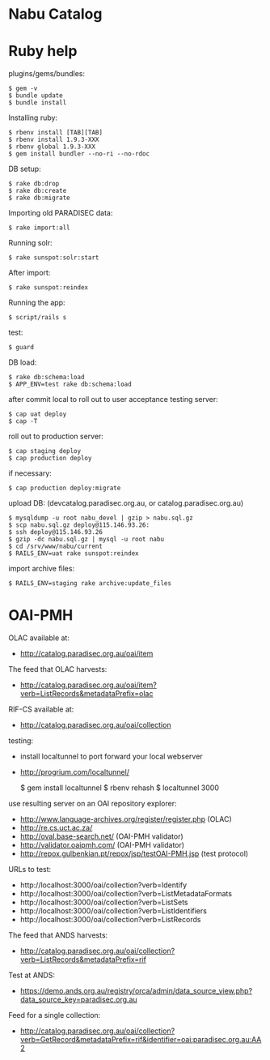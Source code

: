Nabu Catalog
====


# Ruby help

plugins/gems/bundles:

    $ gem -v
    $ bundle update
    $ bundle install

Installing ruby:

    $ rbenv install [TAB][TAB]
    $ rbenv install 1.9.3-XXX
    $ rbenv global 1.9.3-XXX
    $ gem install bundler --no-ri --no-rdoc

DB setup:

    $ rake db:drop
    $ rake db:create
    $ rake db:migrate

Importing old PARADISEC data:

    $ rake import:all

Running solr:

    $ rake sunspot:solr:start

After import:

    $ rake sunspot:reindex

Running the app:

    $ script/rails s

test:

    $ guard

DB load:

    $ rake db:schema:load
    $ APP_ENV=test rake db:schema:load

after commit local to roll out to user acceptance testing server:

    $ cap uat deploy
    $ cap -T

roll out to production server:

    $ cap staging deploy
    $ cap production deploy

if necessary:

    $ cap production deploy:migrate

upload DB: (devcatalog.paradisec.org.au, or catalog.paradisec.org.au)

    $ mysqldump -u root nabu_devel | gzip > nabu.sql.gz
    $ scp nabu.sql.gz deploy@115.146.93.26:
    $ ssh deploy@115.146.93.26
    $ gzip -dc nabu.sql.gz | mysql -u root nabu
    $ cd /srv/www/nabu/current
    $ RAILS_ENV=uat rake sunspot:reindex

import archive files:

    $ RAILS_ENV=staging rake archive:update_files


# OAI-PMH

OLAC available at:
  * http://catalog.paradisec.org.au/oai/item

The feed that OLAC harvests:
  * http://catalog.paradisec.org.au/oai/item?verb=ListRecords&metadataPrefix=olac

RIF-CS available at:
  * http://catalog.paradisec.org.au/oai/collection

testing:
  * install localtunnel to port forward your local webserver
  * http://progrium.com/localtunnel/

    $ gem install localtunnel
    $ rbenv rehash
    $ localtunnel 3000

  use resulting server on an OAI repository explorer:
  * http://www.language-archives.org/register/register.php (OLAC)
  * http://re.cs.uct.ac.za/
  * http://oval.base-search.net/ (OAI-PMH validator)
  * http://validator.oaipmh.com/ (OAI-PMH validator)
  * http://repox.gulbenkian.pt/repox/jsp/testOAI-PMH.jsp (test protocol)

  URLs to test:
  * http://localhost:3000/oai/collection?verb=Identify
  * http://localhost:3000/oai/collection?verb=ListMetadataFormats
  * http://localhost:3000/oai/collection?verb=ListSets
  * http://localhost:3000/oai/collection?verb=ListIdentifiers
  * http://localhost:3000/oai/collection?verb=ListRecords

The feed that ANDS harvests:
  * http://catalog.paradisec.org.au/oai/collection?verb=ListRecords&metadataPrefix=rif

Test at ANDS:
  * https://demo.ands.org.au/registry/orca/admin/data_source_view.php?data_source_key=paradisec.org.au

Feed for a single collection:
  * http://catalog.paradisec.org.au/oai/collection?verb=GetRecord&metadataPrefix=rif&identifier=oai:paradisec.org.au:AA2
